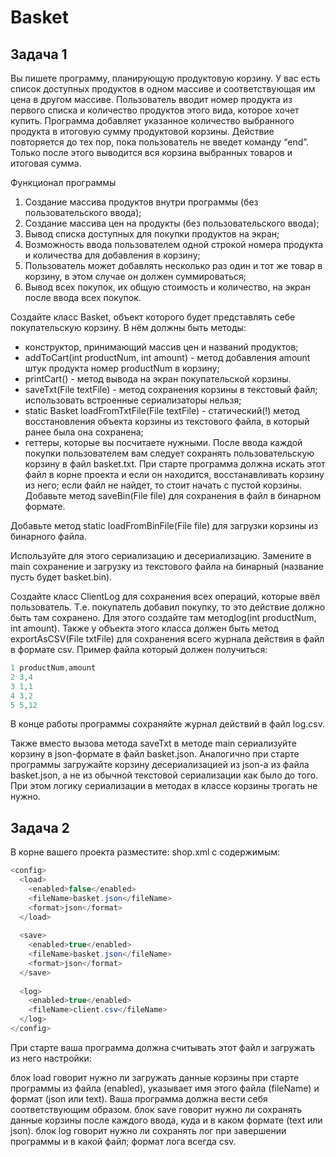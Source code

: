 # Basket
## Задача 1
Вы пишете программу, планирующую продуктовую корзину.
У вас есть список доступных продуктов в одном массиве и соответствующая им цена в другом массиве. Пользователь вводит номер продукта из первого списка и количество продуктов этого вида, которое хочет купить. Программа добавляет указанное количество выбранного продукта в итоговую сумму продуктовой корзины. Действие повторяется до тех пор, пока пользователь не введет команду “end”. Только после этого выводится вся корзина выбранных товаров и итоговая сумма.

Функционал программы

1. Создание массива продуктов внутри программы (без пользовательского ввода);
2. Создание массива цен на продукты (без пользовательского ввода);
3. Вывод списка доступных для покупки продуктов на экран;
4. Возможность ввода пользователем одной строкой номера продукта и количества для добавления в корзину;
5. Пользователь может добавлять несколько раз один и тот же товар в корзину, в этом случае он должен суммироваться;
6. Вывод всех покупок, их общую стоимость и количество, на экран после ввода всех покупок.
   
Создайте класс Basket, объект которого будет представлять себе покупательскую корзину. В нём должны быть методы:

* конструктор, принимающий массив цен и названий продуктов;
* addToCart(int productNum, int amount) - метод добавления amount штук продукта номер productNum в корзину;
* printCart() - метод вывода на экран покупательской корзины.
* saveTxt(File textFile) - метод сохранения корзины в текстовый файл; использовать встроенные сериализаторы нельзя;
* static Basket loadFromTxtFile(File textFile) - статический(!) метод восстановления объекта корзины из текстового файла, в который ранее была она сохранена;
* геттеры, которые вы посчитаете нужными.
После ввода каждой покупки пользователем вам следует сохранять пользовательскую корзину в файл basket.txt. При старте программа должна искать этот файл в корне проекта и если он находится, восстанавливать корзину из него; если файл не найдет, то стоит начать с пустой корзины.
Добавьте метод saveBin(File file) для сохранения в файл в бинарном формате.

Добавьте метод static loadFromBinFile(File file) для загрузки корзины из бинарного файла.

Используйте для этого сериализацию и десериализацию. Замените в main сохранение и загрузку из текстового файла на бинарный (название пусть будет basket.bin).

Создайте класс ClientLog для сохранения всех операций, которые ввёл пользователь. Т.е. покупатель добавил покупку, то это действие должно быть там сохранено. Для этого создайте там методlog(int productNum, int amount). Также у объекта этого класса должен быть метод exportAsCSV(File txtFile) для сохранения всего журнала действия в файл в формате csv. Пример файла который должен получиться:
```java
1 productNum,amount
2 3,4
3 1,1
4 3,2
5 5,12 
```
В конце работы программы сохраняйте журнал действий в файл log.csv.

Также вместо вызова метода saveTxt в методе main сериализуйте корзину в json-формате в файл basket.json. Аналогично при старте программы загружайте корзину десериализацией из json-а из файла basket.json, а не из обычной текстовой сериализации как было до того. При этом логику сериализации в методах в классе корзины трогать не нужно.
## Задача 2
В корне вашего проекта разместите: shop.xml с содержимым:
```java
<config>
  <load>
    <enabled>false</enabled>
    <fileName>basket.json</fileName>
    <format>json</format>
  </load>
  
  <save>
    <enabled>true</enabled>
    <fileName>basket.json</fileName>
    <format>json</format>
  </save>
  
  <log>
    <enabled>true</enabled>
    <fileName>client.csv</fileName>
  </log>
</config>
```
При старте ваша программа должна считывать этот файл и загружать из него настройки:

блок load говорит нужно ли загружать данные корзины при старте программы из файла (enabled), указывает имя этого файла (fileName) и формат (json или text). Ваша программа должна вести себя соответствующим образом.
блок save говорит нужно ли сохранять данные корзины после каждого ввода, куда и в каком формате (text или json).
блок log говорит нужно ли сохранять лог при завершении программы и в какой файл; формат лога всегда csv.
